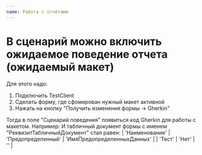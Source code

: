 ```yaml
---
name: Работа с отчётами
---
```


# В сценарий можно включить ожидаемое поведение отчета (ожидаемый макет)

Для этого надо:
1. Подключить TestClient
2. Сделать форму, где сфомирован нужный макет активной
3. Нажать на кнопку "Получить изменения формы -> Gherkin"

Тогда в поле "Сценарий поведения" появиться код Gherkin для работы с макетом.
Например:
	И     табличный документ формы с именем "РеквизитТабличныйДокумент" стал равен:
		| 'Наименование' | 'Предопределенный' | 'ИмяПредопределенныхДанных' |
		| 'Тест'         | 'Нет'              | ''                          |